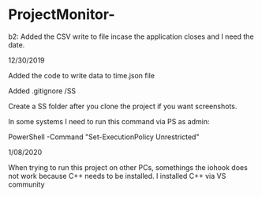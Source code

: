 # ProjectMonitor-

b2: Added the CSV write to file incase the application closes and I need the date.

12/30/2019

Added the code to write data to time.json file

Added .gitignore /SS

Create a SS folder after you clone the project if you want screenshots. 

In some systems I need to run this command via PS as admin:

PowerShell -Command "Set-ExecutionPolicy Unrestricted"

1/08/2020

When trying to run this project on other PCs, somethings the iohook does not work because C++ needs to be installed. I installed C++ via VS community

